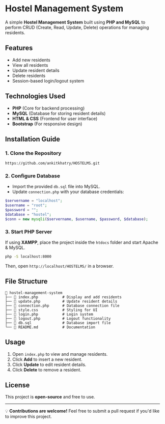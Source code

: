# Hostel Management System

A simple **Hostel Management System** built using **PHP and MySQL** to perform CRUD (Create, Read, Update, Delete) operations for managing residents.

## Features
- Add new residents
- View all residents
- Update resident details
- Delete residents
- Session-based login/logout system

## Technologies Used
- **PHP** (Core for backend processing)
- **MySQL** (Database for storing resident details)
- **HTML & CSS** (Frontend for user interface)
- **Bootstrap** (For responsive design)

## Installation Guide

### 1. Clone the Repository
```sh
https://github.com/ankitkhatry/HOSTELMS.git
```

### 2. Configure Database
- Import the provided `db.sql` file into MySQL.
- Update `connection.php` with your database credentials:

```php
$servername = "localhost";
$username = "root";
$password = "";
$database = "hostel";
$conn = new mysqli($servername, $username, $password, $database);
```

### 3. Start PHP Server
If using **XAMPP**, place the project inside the `htdocs` folder and start Apache & MySQL.
```sh
php -S localhost:8000
```
Then, open `http://localhost/HOSTELMS/` in a browser.

## File Structure
```
📂 hostel-management-system
├── 📄 index.php           # Display and add residents
├── 📄 update.php          # Update resident details
├── 📄 connection.php      # Database connection file
├── 📄 style.css           # Styling for UI
├── 📄 login.php           # Login system
├── 📄 logout.php          # Logout functionality
├── 📄 db.sql              # Database import file
└── 📄 README.md           # Documentation
```

## Usage
1. Open `index.php` to view and manage residents.
2. Click **Add** to insert a new resident.
3. Click **Update** to edit resident details.
4. Click **Delete** to remove a resident.

## License
This project is **open-source** and free to use.

---
💡 **Contributions are welcome!** Feel free to submit a pull request if you'd like to improve this project.
